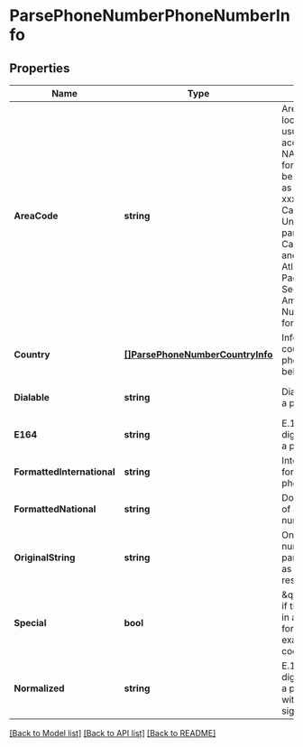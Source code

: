 # ParsePhoneNumberPhoneNumberInfo

## Properties
Name | Type | Description | Notes
------------ | ------------- | ------------- | -------------
**AreaCode** | **string** | Area code of the location (3-digit usually), according to the NANP number format, that can be summarized as NPA-NXX-xxxx and covers Canada, the United States, parts of the Caribbean Sea, and some Atlantic and Pacific islands. See North American Numbering Plan for details | [optional] [default to null]
**Country** | [**[]ParsePhoneNumberCountryInfo**](ParsePhoneNumber.CountryInfo.md) | Information on a country the phone number belongs to | [optional] [default to null]
**Dialable** | **string** | Dialing format of a phone number | [optional] [default to null]
**E164** | **string** | E.164 (11-digits) format of a phone number | [optional] [default to null]
**FormattedInternational** | **string** | International format of a phone number | [optional] [default to null]
**FormattedNational** | **string** | Domestic format of a phone number | [optional] [default to null]
**OriginalString** | **string** | One of the numbers to be parsed, passed as a string in response | [optional] [default to null]
**Special** | **bool** | \&quot;True\&quot; if the number is in a special format (for example N11 code) | [optional] [default to null]
**Normalized** | **string** | E.164 (11-digits) format of a phone number without the plus sign (&#39;+&#39;) | [optional] [default to null]

[[Back to Model list]](../README.md#documentation-for-models) [[Back to API list]](../README.md#documentation-for-api-endpoints) [[Back to README]](../README.md)


